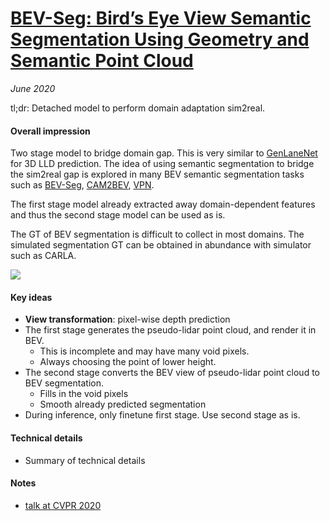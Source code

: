 # [BEV-Seg: Bird’s Eye View Semantic Segmentation Using Geometry and Semantic Point Cloud](https://arxiv.org/abs/2006.11436)

_June 2020_

tl;dr: Detached model to perform domain adaptation sim2real.

#### Overall impression
Two stage model to bridge domain gap. This is very similar to [GenLaneNet](gen_lanenet.md) for 3D LLD prediction. The idea of using semantic segmentation to bridge the sim2real gap is explored in many BEV semantic segmentation tasks such as [BEV-Seg](bev_seg.md), [CAM2BEV](cam2bev.md), [VPN](vpn.md).

The first stage model already extracted away domain-dependent features and thus the second stage model can be used as is.

The GT of BEV segmentation is difficult to collect in most domains. The simulated segmentation GT can be obtained in abundance with simulator such as CARLA. 

![](https://cdn-images-1.medium.com/max/1280/1*mmAdzMVKxAjP0CvSO618dw.png)

#### Key ideas
- **View transformation**: pixel-wise depth prediction
- The first stage generates the pseudo-lidar point cloud, and render it in BEV.
	- This is incomplete and may have many void pixels.
	- Always choosing the point of lower height.
- The second stage converts the BEV view of pseudo-lidar point cloud to BEV segmentation.
	- Fills in the void pixels
	- Smooth already predicted segmentation
- During inference, only finetune first stage. Use second stage as is. 


#### Technical details
- Summary of technical details

#### Notes
- [talk at CVPR 2020](https://youtu.be/WRH7N_GxgjE?t=1554)

